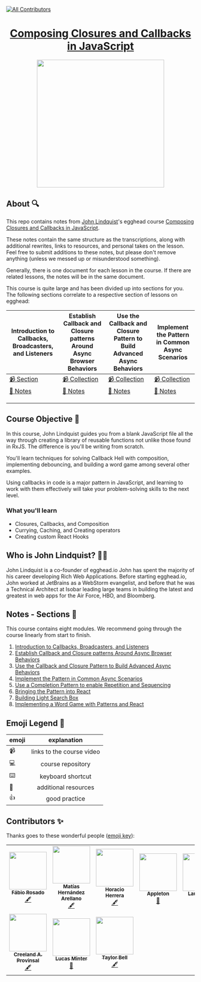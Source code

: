 <!-- ALL-CONTRIBUTORS-BADGE:START - Do not remove or modify this section -->

[![All Contributors](https://img.shields.io/badge/all_contributors-9-orange.svg?style=flat-square)](#contributors-)

<!-- ALL-CONTRIBUTORS-BADGE:END -->

<h1 align="center"><a href="https://egghead.io/playlists/composing-closures-and-callbacks-in-javascript-1223">Composing Closures and Callbacks in JavaScript</a></h1>

<p align="center"><img src="https://d2eip9sf3oo6c2.cloudfront.net/playlists/square_covers/000/402/036/full/EGH_ComposingCallbacks_Final.png" width="340"></p>

## About 🔍

This repo contains notes from [John Lindquist](https://twitter.com/tlakomy)'s egghead course [Composing Closures and Callbacks in JavaScript](https://egghead.io/playlists/composing-closures-and-callbacks-in-javascript-1223).

These notes contain the same structure as the transcriptions, along with additional rewrites, links to resources, and personal takes on the lesson. Feel free to submit additions to these notes, but please don't remove anything (unless we messed up or misunderstood something).

Generally, there is one document for each lesson in the course. If there are related lessons, the notes will be in the same document.

This course is quite large and has been divided up into sections for you. The following sections correlate to a respective section of lessons on egghead:

| Introduction to Callbacks, Broadcasters, and Listeners                                                                                                                           | Establish Callback and Closure patterns Around Async Browser Behaviors                                                                                                           | Use the Callback and Closure Pattern to Build Advanced Async Behaviors                                                                                                                                           | Implement the Pattern in Common Async Scenarios                                                   |
|----------------------------------------------------------------------------------------------------------------------------------------------------------------------------------|----------------------------------------------------------------------------------------------------------------------------------------------------------------------------------|------------------------------------------------------------------------------------------------------------------------------------------------------------------------------------------------------------------|---------------------------------------------------------------------------------------------------|
| [📹 Section](https://egghead.io/playlists/introduction-to-callbacks-broadcasters-and-listeners-5bd7)                                                                              | [📹 Collection](https://egghead.io/playlists/establish-callback-and-closure-patterns-around-async-browser-behaviors-c813)                                                         | [📹 Collection](https://egghead.io/playlists/use-the-callback-and-closure-pattern-to-build-advanced-async-behaviors-db15)                                                                                         | [📹 Collection](https://egghead.io/playlists/implement-the-pattern-in-common-async-scenarios-c059) |
| [🤔 Notes](https://github.com/eggheadio/eggheadio-course-notes/tree/master/composing-closures-and-callbacks-in-javascript/notes/01-intro-to-callbacks-broadcasters-and-listeners) | [🤔 Notes](https://github.com/eggheadio/eggheadio-course-notes/tree/master/composing-closures-and-callbacks-in-javascript/notes/02-establish-callback-and-closure-patterns-async) | [🤔 Notes](https://github.com/zacjones93/eggheadio-course-notes/tree/zj/add-section-folders-composing-callbacks/composing-closures-and-callbacks-in-javascript/notes/04-implement-pattern-common-async-scenarios) |                [🤔 Notes](./notes/05-use-completion-pattern-to-enable-repitition-and-sequencing) |
|                                                                                                                                                                                  |                                                                                                                                                                                  |                                                                                                                                                                                                                  |                                                                                                   |
|                                                                                                                                                                                  |                                                                                                                                                                                  |                                                                                                                                                                                                                  |                                                                                                   |
|                                                                                                                                                                                  |                                                                                                                                                                                  |                                                                                                                                                                                                                  |                                                                                                   |

## Course Objective 💪

In this course, John Lindquist guides you from a blank JavaScript file all the way through creating a library of reusable functions not unlike those found in RxJS. The difference is you'll be writing from scratch.

You'll learn techniques for solving Callback Hell with composition, implementing debouncing, and building a word game among several other examples.

Using callbacks in code is a major pattern in JavaScript, and learning to work with them effectively will take your problem-solving skills to the next level.

### What you'll learn

- Closures, Callbacks, and Composition
- Currying, Caching, and Creating operators
- Creating custom React Hooks

## Who is John Lindquist? 👨‍💻

John Lindquist is a co-founder of egghead.io John has spent the majority of his career developing Rich Web Applications. Before starting egghead.io, John worked at JetBrains as a WebStorm evangelist, and before that he was a Technical Architect at Isobar leading large teams in building the latest and greatest in web apps for the Air Force, HBO, and Bloomberg.

## Notes - Sections 📜

This course contains eight modules. We recommend going through the course linearly from start to finish.

1. [Introduction to Callbacks, Broadcasters, and Listeners](https://egghead.io/playlists/introduction-to-callbacks-broadcasters-and-listeners-5bd7)
2. [Establish Callback and Closure patterns Around Async Browser Behaviors](https://egghead.io/playlists/establish-callback-and-closure-patterns-around-async-browser-behaviors-c813)
3. [Use the Callback and Closure Pattern to Build Advanced Async Behaviors](https://egghead.io/playlists/use-the-callback-and-closure-pattern-to-build-advanced-async-behaviors-db15)
4. [Implement the Pattern in Common Async Scenarios](https://egghead.io/playlists/implement-the-pattern-in-common-async-scenarios-c059)
5. [Use a Completion Pattern to enable Repetition and Sequencing](https://egghead.io/playlists/use-a-completion-pattern-to-enable-repetition-and-sequencing-f0ba)
6. [Bringing the Pattern into React](https://egghead.io/playlists/bringing-the-pattern-into-react-decf)
7. [Building Light Search Box](https://egghead.io/playlists/building-light-search-box-bb64)
8. [Implementing a Word Game with Patterns and React](https://egghead.io/playlists/implementing-a-word-game-with-patterns-and-react-dcb0)

## Emoji Legend 🧠

| emoji |        explanation        |
| ----- | :-----------------------: |
| 📹    | links to the course video |
| 💻    |     course repository     |
| ⌨️    |     keyboard shortcut     |
| 🤔    |   additional resources    |
| 👍    |       good practice       |

## Contributors ✨

Thanks goes to these wonderful people ([emoji key](https://allcontributors.org/docs/en/emoji-key)):

<!-- ALL-CONTRIBUTORS-LIST:START - Do not remove or modify this section -->
<!-- prettier-ignore-start -->
<!-- markdownlint-disable -->
<table>
  <tr>
    <td align="center"><a href="https://github.com/FabioRosado"><img src="https://avatars2.githubusercontent.com/u/3131401?v=4" width="100px;" alt=""/><br /><sub><b>Fábio Rosado</b></sub></a><br /><a href="#content" title="Content">🖋</a></td>
    <td align="center"><a href="https://github.com/matiasfha"><img src="https://avatars3.githubusercontent.com/u/282006?v=4" width="100px;" alt=""/><br /><sub><b>Matías Hernández Arellano</b></sub></a><br /><a href="#content" title="Content">🖋</a></td>
    <td align="center"><a href="https://github.com/horacioh"><img src="https://avatars1.githubusercontent.com/u/725120?v=4" width="100px;" alt=""/><br /><sub><b>Horacio Herrera</b></sub></a><br /><a href="#content" title="Content">🖋</a></td>
    <td align="center"><a href="http://maggieappleton.com"><img src="https://avatars0.githubusercontent.com/u/5599295?v=4" width="100px;" alt=""/><br /><sub><b>Appleton</b></sub></a><br /><a href="#design-MaggieAppleton" title="Design">🎨</a></td>
    <td align="center"><a href="https://laurosilva.com"><img src="https://avatars2.githubusercontent.com/u/57044804?v=4" width="100px;" alt=""/><br /><sub><b>Lauro Silva</b></sub></a><br /><a href="https://github.com/eggheadio-projects/build-an-app-with-the-AWS-cloud-development-kit-notes/pulls?q=is%3Apr+reviewed-by%3Alaurosilvacom" title="Reviewed Pull Requests">👀</a></td>
    <td align="center"><a href="https://zacjones.io"><img src="https://avatars2.githubusercontent.com/u/6188161?v=4" width="100px;" alt=""/><br /><sub><b>Zac Jones</b></sub></a><br /><a href="#content-zacjones93" title="Reviewed Pull Requests">👀</a></td>
  </tr>
  <tr>
    <td align="center"><a href="https://github.com/Creeland"><img src="https://avatars2.githubusercontent.com/u/518406?v=4" width="100px;" alt=""/><br /><sub><b>Creeland A. Provinsal </b></sub></a><br /><a href="#content-Creeland" title="Content">🖋</a></td>
    <td align="center"><a href="https://github.com/lsminter"><img src="https://avatars1.githubusercontent.com/u/26470581?v=4" width="100px;" alt=""/><br /><sub><b>Lucas Minter</b></sub></a><br /><a href="https://github.com/eggheadio-projects/build-an-app-with-the-AWS-cloud-development-kit-notes/pulls?q=is%3Apr+reviewed-by%3Alsminter" title="Reviewed Pull Requests">👀</a></td>
    <td align="center"><a href="https://github.com/tayiorbeii"><img src="https://avatars2.githubusercontent.com/u/2262858?s=400&u=d02ad0d859aa1c3f879b70061bf7e4a4338ba150&v=4" width="100px;" alt=""/><br /><sub><b>Taylor Bell </b></sub></a><br /><a href="#content-Creeland" title="Content">🖋</a></td>
  </tr>
</table>

<!-- markdownlint-enable -->
<!-- prettier-ignore-end -->

<!-- ALL-CONTRIBUTORS-LIST:END -->
